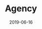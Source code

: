 ---
path: "/projects/ruedev"
category: "project-post"
date: "2019-06-16"
title: "Agency"
role: "Founder"
tags: ["project", "react"]
---